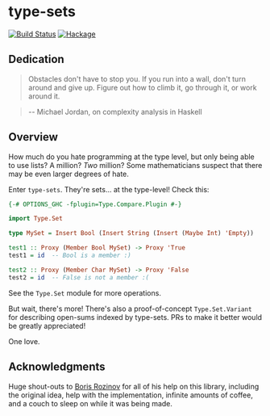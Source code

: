# type-sets

[![Build Status](https://api.travis-ci.org/isovector/type-sets.svg?branch=master)](https://travis-ci.org/isovector/type-sets)
[![Hackage](https://img.shields.io/hackage/v/type-sets.svg?logo=haskell&label=type-sets)](https://hackage.haskell.org/package/type-sets)


## Dedication

> Obstacles don't have to stop you. If you run into a wall, don't turn around
> and give up. Figure out how to climb it, go through it, or work around it.

> -- Michael Jordan, on complexity analysis in Haskell


## Overview

How much do you hate programming at the type level, but only being able to use
lists? A million? *Two* million? Some mathematicians suspect that there may be
even larger degrees of hate.

Enter `type-sets`. They're sets... at the type-level! Check this:

```haskell
{-# OPTIONS_GHC -fplugin=Type.Compare.Plugin #-}

import Type.Set

type MySet = Insert Bool (Insert String (Insert (Maybe Int) 'Empty))

test1 :: Proxy (Member Bool MySet) -> Proxy 'True
test1 = id  -- Bool is a member :)

test2 :: Proxy (Member Char MySet) -> Proxy 'False
test2 = id  -- False is not a member :(
```

See the `Type.Set` module for more operations.

But wait, there's more! There's also a proof-of-concept `Type.Set.Variant` for
describing open-sums indexed by type-sets. PRs to make it better would be
greatly appreciated!

One love.


## Acknowledgments

Huge shout-outs to [Boris Rozinov][oofp] for all of his help on this library,
including the original idea, help with the implementation, infinite amounts of
coffee, and a couch to sleep on while it was being made.

[oofp]: https://github.com/oofp

